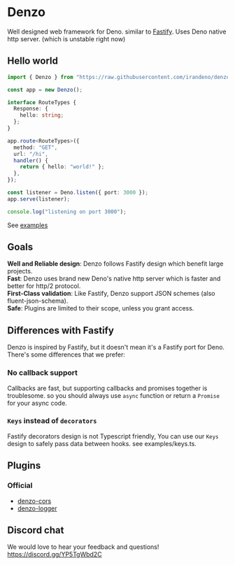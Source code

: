 # Denzo

Well designed web framework for Deno. similar to
[Fastify](https://github.com/fastify/fastify). Uses Deno native http server.
(which is unstable right now)

## Hello world

```ts
import { Denzo } from "https://raw.githubusercontent.com/irandeno/denzo/main/mod.ts";

const app = new Denzo();

interface RouteTypes {
  Response: {
    hello: string;
  };
}

app.route<RouteTypes>({
  method: "GET",
  url: "/hi",
  handler() {
    return { hello: "world!" };
  },
});

const listener = Deno.listen({ port: 3000 });
app.serve(listener);

console.log("listening on port 3000");
```

See [examples](https://github.com/erfanium/denzo/tree/main/examples)

## Goals

**Well and Reliable design**: Denzo follows Fastify design which benefit large
projects.\
**Fast**: Denzo uses brand new Deno's native http server which is faster and
better for http/2 protocol.\
**First-Class validation**: Like Fastify, Denzo support JSON schemes (also
fluent-json-schema).\
**Safe**: Plugins are limited to their scope, unless you grant access.

## Differences with Fastify

Denzo is inspired by Fastify, but it doesn't mean it's a Fastify port for Deno.
There's some differences that we prefer:

### No callback support

Callbacks are fast, but supporting callbacks and promises together is
troublesome. so you should always use `async` function or return a `Promise` for
your async code.

### `Keys` instead of `decorators`

Fastify decorators design is not Typescript friendly, You can use our `Keys`
design to safely pass data between hooks. see examples/keys.ts.

## Plugins

### Official

- [denzo-cors](https://github.com/irandeno/denzo-cors)
- [denzo-logger](https://github.com/irandeno/denzo-logger)

## Discord chat

We would love to hear your feedback and questions! https://discord.gg/YP5TgWbd2C
